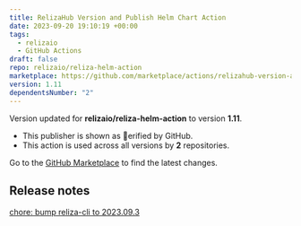 ```yaml
---
title: RelizaHub Version and Publish Helm Chart Action
date: 2023-09-20 19:10:19 +00:00
tags:
  - relizaio
  - GitHub Actions
draft: false
repo: relizaio/reliza-helm-action
marketplace: https://github.com/marketplace/actions/relizahub-version-and-publish-helm-chart-action
version: 1.11
dependentsNumber: "2"
---
```



Version updated for **relizaio/reliza-helm-action** to version **1.11**.
- This publisher is shown as erified by GitHub.
- This action is used across all versions by **2** repositories.

Go to the [GitHub Marketplace](https://github.com/marketplace/actions/relizahub-version-and-publish-helm-chart-action) to find the latest changes.

## Release notes

[chore: bump reliza-cli to 2023.09.3](https://github.com/relizaio/reliza-helm-action/commit/8be30f0f9118a5712c08a9b664c17821ae980ec3)
